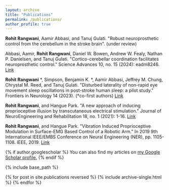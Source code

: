 ```yaml
---
layout: archive
title: "Publications"
permalink: /publications/
author_profile: true
---
```


**Rohit Rangwani**, Aamir Abbasi, and Tanuj Gulati.
 "Robust neuroprosthetic control from the cerebellum in the stroke brain". (under review) 
 
Abbasi, Aamir, **Rohit Rangwani**, Daniel W. Bowen, Andrew W. Fealy, Nathan P. Danielsen, and Tanuj Gulati.
 "Cortico-cerebellar coordination facilitates neuroprosthetic control." Science Advances 10, no. 15 (2024): eadm8246.
[Link](https://www.science.org/doi/full/10.1126/sciadv.adm8246)

**Rohit Rangwani** *, Simpson, Benjamin K. *, Aamir Abbasi, Jeffrey M. Chung, Chrystal M. Reed, and Tanuj Gulati. 
"Disturbed laterality of non-rapid eye movement sleep oscillations in post-stroke human sleep: a pilot study." Frontiers in Neurology 14 (2023). (*co-first authors)
[Link](https://www.frontiersin.org/journals/neurology/articles/10.3389/fneur.2023.1243575/full)

**Rohit Rangwani**, and Hangue Park.
 "A new approach of inducing proprioceptive illusion by transcutaneous electrical stimulation." Journal of NeuroEngineering and Rehabilitation 18, no. 1 (2021): 1-16.
 [Link](https://jneuroengrehab.biomedcentral.com/articles/10.1186/s12984-021-00870-y)

**Rohit Rangwani**, and Hangue Park. 
"Vibration Induced Proprioceptive Modulation in Surface-EMG Based Control of a Robotic Arm." In 2019 9th International IEEE/EMBS Conference on Neural Engineering (NER), pp. 1105-1108. IEEE, 2019.
[Link](https://ieeexplore.ieee.org/document/8717117)

{% if author.googlescholar %}
  You can also find my articles on <u><a href="{{author.googlescholar}}">my Google Scholar profile</a>.</u>
{% endif %}

{% include base_path %}

{% for post in site.publications reversed %}
  {% include archive-single.html %}
{% endfor %}
